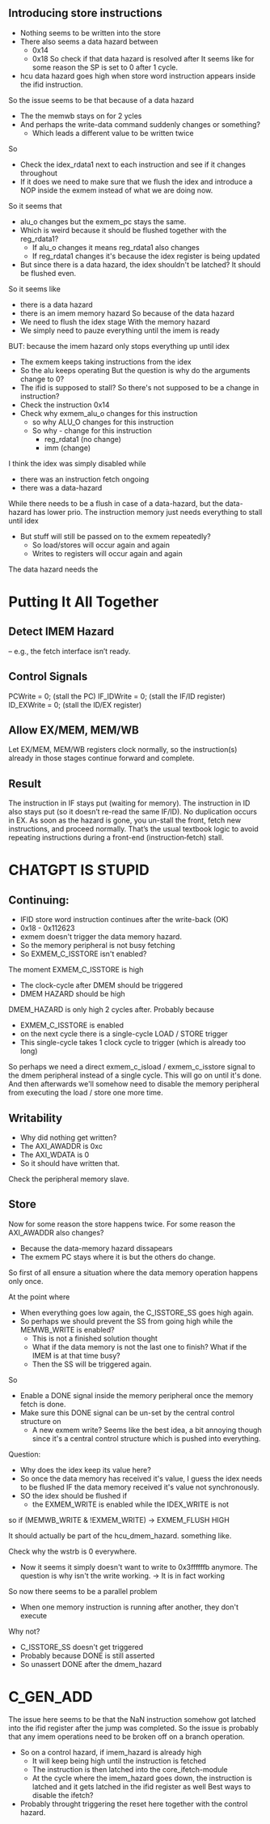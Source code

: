 ## Introducing store instructions
- Nothing seems to be written into the store
- There also seems a data hazard between 
	- 0x14
	- 0x18
So check if that data hazard is resolved after
It seems like for some reason the SP is set to 0 after 1 cycle.
- hcu data hazard goes high when store word instruction appears inside the ifid instruction.

So the issue seems to be that because of a data hazard
- The the memwb stays on for 2 ycles
- And perhaps the write-data command suddenly changes or something?
	- Which leads a different value to be written twice

So
- Check the idex_rdata1 next to each instruction and see if it changes throughout
- If it does we need to make sure that we flush the idex and introduce a NOP inside the exmem instead of what we are doing now.

So it seems that 
- alu_o changes but the exmem_pc stays the same.
- Which is weird because it should be flushed together with the reg_rdata1?
	- If alu_o changes it means reg_rdata1 also changes
	- If reg_rdata1 changes it's because the idex register is being updated
- But since there is a data hazard, the idex shouldn't be latched? It should be flushed even.

So it seems like
- there is a data hazard
- there is an imem memory hazard
So because of the data hazard
- We need to flush the idex stage
With the memory hazard
- We simply need to pauze everything until the imem is ready

BUT: because the imem hazard only stops everything up until idex
- The exmem keeps taking instructions from the idex
- So the alu keeps operating
But the question is why do the arguments change to 0?
- The ifid is supposed to stall? So there's not supposed to be a change in instruction?
- Check the instruction 0x14
- Check why exmem_alu_o changes for this instruction
	 - so why ALU_O changes for this instruction
	 - So why - change for this instruction
	 	- reg_rdata1  (no change)
		- imm (change)



I think the idex was simply disabled while

- there was an instruction fetch ongoing
- there was a data-hazard

While there needs to be a flush in case of a data-hazard, but the data-hazard has lower prio.
The instruction memory just needs everything to stall until idex
- But stuff will still be passed on to the exmem repeatedly? 
	- So load/stores will occur again and again
	- Writes to registers will occur again and again

The data hazard needs the 

# Putting It All Together
## Detect IMEM Hazard
– e.g., the fetch interface isn’t ready.

## Control Signals
PCWrite = 0; (stall the PC)
IF_IDWrite = 0; (stall the IF/ID register)
ID_EXWrite = 0; (stall the ID/EX register)

## Allow EX/MEM, MEM/WB
Let EX/MEM, MEM/WB registers clock normally, so the instruction(s) already in those stages continue forward and complete.

## Result
The instruction in IF stays put (waiting for memory).
The instruction in ID also stays put (so it doesn’t re-read the same IF/ID).
No duplication occurs in EX.
As soon as the hazard is gone, you un-stall the front, fetch new instructions, and proceed normally.
That’s the usual textbook logic to avoid repeating instructions during a front-end (instruction‐fetch) stall.

# CHATGPT IS STUPID
## Continuing:
- IFID store word instruction continues after the write-back (OK)
- 0x18 - 0x112623
- exmem doesn't trigger the data memory hazard.
- So the memory peripheral is not busy fetching
- So EXMEM_C_ISSTORE isn't enabled?

The moment EXMEM_C_ISSTORE is high
- The clock-cycle after DMEM should be triggered
- DMEM HAZARD should be high

DMEM_HAZARD is only high 2 cycles after.
Probably because
- EXMEM_C_ISSTORE is enabled
- on the next cycle there is a single-cycle LOAD / STORE trigger
- This single-cycle takes 1 clock cycle to trigger (which is already too long)

So perhaps we need a direct exmem_c_isload / exmem_c_isstore signal to the dmem peripheral instead of a single cycle.
This will go on until it's done.
And then afterwards we'll somehow need to disable the memory peripheral from executing the load / store one more time.

## Writability
- Why did nothing get written?
- The AXI_AWADDR is 0xc
- The AXI_WDATA is 0
- So it should have written that.

Check the peripheral memory slave.

## Store
Now for some reason the store happens twice.
For some reason the AXI_AWADDR also changes?
- Because the data-memory hazard dissapears
- The exmem PC stays where it is but the others do change.

So first of all ensure a situation where the data memory operation happens only once.

At the point where
- When everything goes low again, the C_ISSTORE_SS goes high again.
- So perhaps we should prevent the SS from going high while the MEMWB_WRITE is enabled?
	- This is not a finished solution thought
	- What if the data memory is not the last one to finish? What if the IMEM is at that time busy?
	- Then the SS will be triggered again.

So 
- Enable a DONE signal inside the memory peripheral once the memory fetch is done.
- Make sure this DONE signal can be un-set by the central control structure on
	- A new exmem write? Seems like the best idea, a bit annoying though since it's a central control structure which is pushed into everything.

Question:
- Why does the idex keep its value here? 
- So once the data memory has received it's value, I guess the idex needs to be flushed IF the data memory received it's value not synchronously.
- SO the idex should be flushed if
	- the EXMEM_WRITE is enabled while the IDEX_WRITE is not

so if (MEMWB_WRITE & !EXMEM_WRITE) -> EXMEM_FLUSH HIGH

It should actually be part of the hcu_dmem_hazard.
something like.

Check why the wstrb is 0 everywhere.
- Now it seems it simply doesn't want to write to 0x3ffffffb anymore.
The question is why isn't the write working.
-> It is in fact working

So now there seems to be a parallel problem
- When one memory instruction is running after another, they don't execute

Why not?
- C_ISSTORE_SS doesn't get triggered
- Probably because DONE is still asserted
- So unassert DONE after the dmem_hazard

# C_GEN_ADD
The issue here seems to be that the NaN instruction somehow got latched into the ifid register after the jump was completed.
So the issue is probably that any imem operations need to be broken off on a branch operation.
- So on a control hazard, if imem_hazard is already high
	- It will keep being high until the instruction is fetched
	- The instruction is then latched into the core_ifetch-module
	- At the cycle where the imem_hazard goes down, the instruction is latched and it gets latched in the ifid register as well
Best ways to disable the ifetch?
- Probably throught triggering the reset here together with the control hazard.
